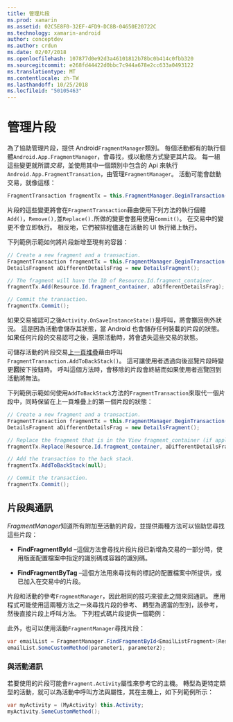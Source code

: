 ```yaml
---
title: 管理片段
ms.prod: xamarin
ms.assetid: 02C5E8F0-32EF-4FD9-DC8B-04650E20722C
ms.technology: xamarin-android
author: conceptdev
ms.author: crdun
ms.date: 02/07/2018
ms.openlocfilehash: 107877d0e92d3a46101812b78bc0b414c0fbb320
ms.sourcegitcommit: e268fd44422d0bbc7c944a678e2cc633a0493122
ms.translationtype: MT
ms.contentlocale: zh-TW
ms.lasthandoff: 10/25/2018
ms.locfileid: "50105463"
---
```

# <a name="managing-fragments"></a>管理片段

為了協助管理片段，提供 Android`FragmentManager`類別。 每個活動都有的執行個體`Android.App.FragmentManager`，會尋找，或以動態方式變更其片段。 每一組這些變更就所謂*交易*，並使用其中一個類別中包含的 Api 來執行`Android.App.FragmentTransation`，由管理`FragmentManager`。 活動可能會啟動交易，就像這樣：

```csharp
FragmentTransaction fragmentTx = this.FragmentManager.BeginTransaction();
```

片段的這些變更將會在`FragmentTransaction`藉由使用下列方法的執行個體`Add()`，`Remove(),`並`Replace().`所做的變更會套用使用`Commit()`。 在交易中的變更不會立即執行。
相反地，它們被排程儘速在活動的 UI 執行緒上執行。

下列範例示範如何將片段新增至現有的容器：

```csharp
// Create a new fragment and a transaction.
FragmentTransaction fragmentTx = this.FragmentManager.BeginTransaction();
DetailsFragment aDifferentDetailsFrag = new DetailsFragment();

// The fragment will have the ID of Resource.Id.fragment_container.
fragmentTx.Add(Resource.Id.fragment_container, aDifferentDetailsFrag);

// Commit the transaction.
fragmentTx.Commit();
```

如果交易被認可之後`Activity.OnSaveInstanceState()`是呼叫，將會擲回例外狀況。 這是因為活動會儲存其狀態，當 Android 也會儲存任何裝載的片段的狀態。 如果任何片段的交易認可之後，還原活動時，將會遺失這些交易的狀態。

可儲存活動的片段交易[上一頁堆疊](http://developer.android.com/guide/topics/fundamentals/tasks-and-back-stack.html)藉由呼叫`FragmentTransaction.AddToBackStack()`。 這可讓使用者透過向後巡覽片段時變更**回**按下按鈕時。 呼叫這個方法時，會移除的片段會終結而如果使用者巡覽回到活動將無法。

下列範例示範如何使用`AddToBackStack`方法的`FragmentTransaction`來取代一個片段中，同時保留在上一頁堆疊上的第一個片段的狀態：

```csharp
// Create a new fragment and a transaction.
FragmentTransaction fragmentTx = this.FragmentManager.BeginTransaction();
DetailsFragment aDifferentDetailsFrag = new DetailsFragment();

// Replace the fragment that is in the View fragment_container (if applicable).
fragmentTx.Replace(Resource.Id.fragment_container, aDifferentDetailsFrag);

// Add the transaction to the back stack.
fragmentTx.AddToBackStack(null);

// Commit the transaction.
fragmentTx.Commit();
```


## <a name="communicating-with-fragments"></a>片段與通訊

*FragmentManager*知道所有附加至活動的片段，並提供兩種方法可以協助您尋找這些片段：

-   **FindFragmentById** &ndash;這個方法會尋找片段片段已新增為交易的一部分時，使用版面配置檔案中指定的識別碼或容器的識別碼。

-   **FindFragmentByTag** &ndash;這個方法用來尋找有的標記的配置檔案中所提供，或已加入在交易中的片段。

片段和活動的參考`FragmentManager`，因此相同的技巧來彼此之間來回通訊。 應用程式可能使用這兩種方法之一來尋找片段的參考、 轉型為適當的型別，該參考，然後直接片段上呼叫方法。 下列程式碼片段提供一個範例：

此外，也可以使用活動`FragmentManager`尋找片段：

```csharp
var emailList = FragmentManager.FindFragmentById<EmailListFragment>(Resource.Id.email_list_fragment);
emailList.SomeCustomMethod(parameter1, parameter2);
```


### <a name="communicating-with-the-activity"></a>與活動通訊

若要使用的片段可能會`Fragment.Activity`屬性來參考它的主機。 轉型為更特定類型的活動，就可以為活動中呼叫方法與屬性，其在主機上，如下列範例所示：

```csharp
var myActivity = (MyActivity) this.Activity;
myActivity.SomeCustomMethod();
```
